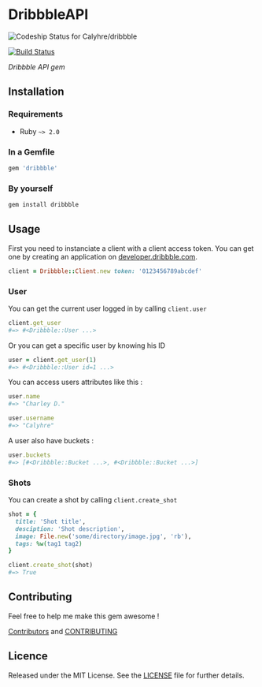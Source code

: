 # DribbbleAPI

![Codeship Status for Calyhre/dribbble](https://www.codeship.io/projects/11857a40-2b09-0132-c03d-1ac4495b4327/status)

[![Build Status](https://travis-ci.org/Calyhre/dribbble.svg?branch=master)](https://travis-ci.org/Calyhre/dribbble)

_Dribbble API gem_

## Installation

### Requirements

* Ruby `~> 2.0`

### In a Gemfile

```ruby
gem 'dribbble'
```

### By yourself

```ruby
gem install dribbble
```

## Usage

First you need to instanciate a client with a client access token. You can get one by creating an application on [developer.dribbble.com](http://developer.dribbble.com/).

```ruby
client = Dribbble::Client.new token: '0123456789abcdef'
```

### User

You can get the current user logged in by calling `client.user`

```ruby
client.get_user
#=> #<Dribbble::User ...>
```

Or you can get a specific user by knowing his ID

```ruby
user = client.get_user(1)
#=> #<Dribbble::User id=1 ...>
```

You can access users attributes like this :

```ruby
user.name
#=> "Charley D."

user.username
#=> "Calyhre"
```

A user also have buckets :

```ruby
user.buckets
#=> [#<Dribbble::Bucket ...>, #<Dribbble::Bucket ...>]
```

### Shots

You can create a shot by calling `client.create_shot`

```ruby
shot = {
  title: 'Shot title',
  desciption: 'Shot description',
  image: File.new('some/directory/image.jpg', 'rb'),
  tags: %w(tag1 tag2)
}

client.create_shot(shot)
#=> True
```

## Contributing

Feel free to help me make this gem awesome !

[Contributors](https://github.com/Calyhre/dribbble/graphs/contributors) and [CONTRIBUTING](https://github.com/Calyhre/dribbble/blob/master/CONTRIBUTING.md)

## Licence

Released under the MIT License. See the [LICENSE](https://github.com/Calyhre/dribbble/blob/master/LICENSE.md) file for further details.
